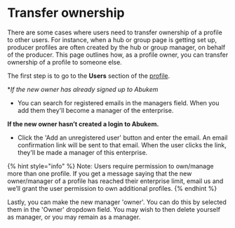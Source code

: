 # Transfer ownership

There are some cases where users need to transfer ownership of a profile to other users. For instance, when a hub or group page is getting set up, producer profiles are often created by the hub or group manager, on behalf of the producer. This page outlines how, as a profile owner, you can transfer ownership of a profile to someone else.

The first step is to go to the **Users** section of the [profile](../../basic-features/enterprise-settings.md#users).

**If the new owner has already signed up to Abukem*

* You can search for registered emails in the managers field. When you add them they'll become a manager of the enterprise.

**If the new owner hasn’t created a login to Abukem.**

* Click the 'Add an unregistered user' button and enter the email. An email confirmation link will be sent to that email. When the user clicks the link, they'll be made a manager of this enterprise.

{% hint style="info" %}
 Note: Users require permission to own/manage more than one profile. If you get a message saying that the new owner/manager of a profile has reached their enterprise limit, email us and we’ll grant the user permission to own additional profiles.
{% endhint %}

Lastly, you can make the new manager 'owner'. You can do this by selected them in the 'Owner' dropdown field. You may wish to then delete yourself as manager, or you may remain as a manager.

